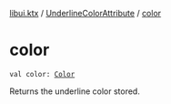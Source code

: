 [libui.ktx](../index.md) / [UnderlineColorAttribute](index.md) / [color](./color.md)

# color

`val color: `[`Color`](../-color/index.md)

Returns the underline color stored.

